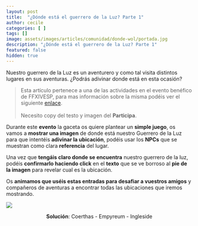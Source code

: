 ```yaml
---
layout: post
title:  "¿Dónde está el guerrero de la Luz? Parte 1"
author: cecile
categories: [ ]
tags: []
image: assets/images/articles/comunidad/donde-wol/portada.jpg
description: "¿Dónde está el guerrero de la Luz? Parte 1"
featured: false
hidden: true
---
```


Nuestro guerrero de la Luz es un aventurero y como tal visita distintos lugares en sus aventuras. ¿Podrás adivinar donde está en esta ocasión?

<blockquote>
Esta artículo pertenece a una de las actividades en el evento benéfico de FFXIVESP, para mas información sobre la misma podéis ver el siguiente <a href="https://twitter.com/FFXIVESP_" target="_blank">enlace</a>.<br/>
<br/>
Necesito copy del testo y imagen del <b>Participa</b>.
</blockquote>

Durante este **evento** la gaceta os quiere plantear un **simple juego**, os vamos a **mostrar una imagen** de donde está nuestro Guerrero de la Luz para que intentéis **adivinar la ubicación**, podéis usar los **NPCs** que se muestran como clara **referencia** del lugar.

Una vez que **tengáis claro donde se encuentra** nuestro guerrero de la luz, podéis **confirmarlo haciendo click** en el **texto** que se ve borroso al **pie de la imagen** para revelar cual es la ubicación.

Os **animamos que uséis estas entradas para desafiar a vuestros amigos** y compañeros de aventuras a encontrar todas las ubicaciones que iremos mostrando.

<script src="https://cdnjs.cloudflare.com/ajax/libs/ekko-lightbox/5.3.0/ekko-lightbox.min.js" integrity="sha512-Y2IiVZeaBwXG1wSV7f13plqlmFOx8MdjuHyYFVoYzhyRr3nH/NMDjTBSswijzADdNzMyWNetbLMfOpIPl6Cv9g==" crossorigin="anonymous" referrerpolicy="no-referrer"></script>
<link rel="stylesheet" href="https://cdnjs.cloudflare.com/ajax/libs/ekko-lightbox/5.3.0/ekko-lightbox.css" integrity="sha512-Velp0ebMKjcd9RiCoaHhLXkR1sFoCCWXNp6w4zj1hfMifYB5441C+sKeBl/T/Ka6NjBiRfBBQRaQq65ekYz3UQ==" crossorigin="anonymous" referrerpolicy="no-referrer" />

<div class="container card">
    <div class="row">
        <div class="col-xl">
            <a href="{{ site.baseurl }}/assets/images/articles/comunidad/donde-wol/01.jpg" data-toggle="lightbox"><img src="{{ site.baseurl }}/assets/images/articles/comunidad/donde-wol/01.jpg"></a>
        </div>       
    </div>
    <div class="row">  
        <div class="col-xl">
            <p align="center">
                <b>Solución</b>: <span class="spoiler">Coerthas - Empyreum - Ingleside</span>
            </p>
        </div>
    </div>
</div>

<script>
    $(document).on('click', '[data-toggle="lightbox"]', function(event) {
                event.preventDefault();
                $(this).ekkoLightbox();
            });
</script>

